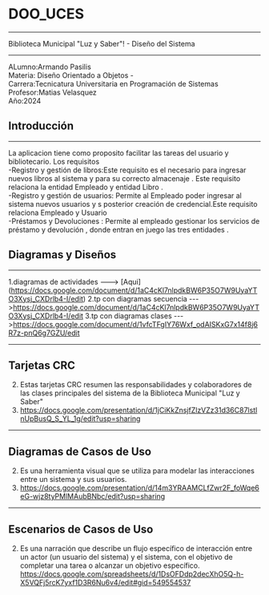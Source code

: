 # DOO_UCES
____________________________________________________________________________________________
Biblioteca Municipal "Luz y Saber"! - Diseño del Sistema
____________________________________________________________________________________________
ALumno:Armando Pasilis  
Materia: Diseño Orientado a Objetos -  
Carrera:Tecnicatura Universitaria en Programación de Sistemas  
Profesor:Matias Velasquez  
Año:2024  
## Introducción  
____________________________________________________________________________________________
La aplicacion tiene como proposito facilitar las tareas del usuario y bibliotecario.
Los requisitos   
-Registro y gestión de libros:Este requisito es el necesario para ingresar nuevos libros al sistema y para su correcto almacenaje . Este requisito relaciona la entidad Empleado y entidad Libro .  
-Registro y gestión de usuarios: Permite al Empleado poder ingresar al sistema nuevos usuarios y s posterior creación de credencial.Este requisito relaciona Empleado y Usuario   
-Préstamos y Devoluciones :  Permite al empleado gestionar los servicios de préstamo y devolución , donde entran en juego las tres entidades .  

## Diagramas y Diseños
____________________________________________________________________________________________
1.diagramas de actividades  ---> [Aqui] (https://docs.google.com/document/d/1aC4cKl7nlpdkBW6P35O7W9UyaYTO3Xysj_CXDrlb4-I/edit)
2.tp con diagramas secuencia  --->https://docs.google.com/document/d/1aC4cKl7nlpdkBW6P35O7W9UyaYTO3Xysj_CXDrlb4-I/edit
3.tp con diagramas clases     --->https://docs.google.com/document/d/1vfcTFgIY76Wxf_odAISKxG7x14f8j6R7z-pnQ6g7GZU/edit
____________________________________________________________________________________________
## Tarjetas CRC  
2. Estas tarjetas CRC resumen las responsabilidades y colaboradores de las clases principales del sistema de la Biblioteca Municipal "Luz y Saber" 
3. https://docs.google.com/presentation/d/1jCiKkZnsjfZlzVZz31d36C87lstlnUpBusQ_S_YL_1g/edit?usp=sharing  
__________________________________________________________________________________________
## Diagramas de Casos de Uso  
2. Es una herramienta visual que se utiliza para modelar las interacciones entre un sistema y sus usuarios.  
3. https://docs.google.com/presentation/d/14m3YRAAMCLfZwr2F_foWqe6eG-wjz8tyPMlMAubBNbc/edit?usp=sharing  
 ____________________________________________________________________________________________
## Escenarios de Casos de Uso
2. Es una narración que describe un flujo específico de interacción entre un actor (un usuario del sistema) y el sistema, con el objetivo de completar una tarea o alcanzar un objetivo específico.  
https://docs.google.com/spreadsheets/d/1DsOFDdp2decXhO5Q-h-X5VQFj5rcK7yxf1D3R6Nu6v4/edit#gid=549554537
